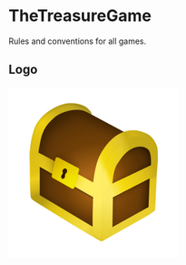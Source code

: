 # TheTreasureGame
Rules and conventions for all games.

## Logo

![The Treasure Game Logo](https://github.com/thetreasuregame/TheTreasureGame/blob/master/.GITHUB/.ASSETS/Logo%40300.png)
